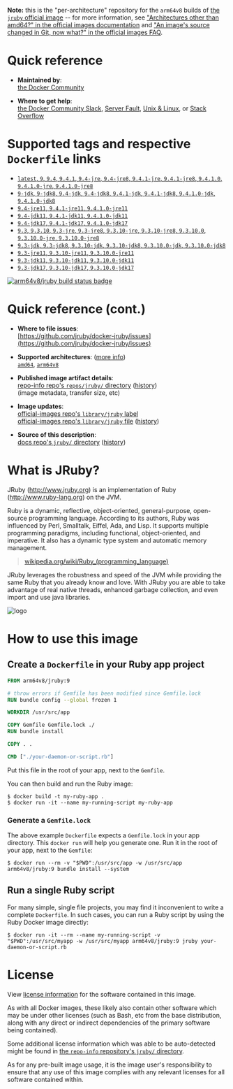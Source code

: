 <!--

********************************************************************************

WARNING:

    DO NOT EDIT "jruby/README.md"

    IT IS AUTO-GENERATED

    (from the other files in "jruby/" combined with a set of templates)

********************************************************************************

-->

**Note:** this is the "per-architecture" repository for the `arm64v8` builds of [the `jruby` official image](https://hub.docker.com/_/jruby) -- for more information, see ["Architectures other than amd64?" in the official images documentation](https://github.com/docker-library/official-images#architectures-other-than-amd64) and ["An image's source changed in Git, now what?" in the official images FAQ](https://github.com/docker-library/faq#an-images-source-changed-in-git-now-what).

# Quick reference

-	**Maintained by**:  
	[the Docker Community](https://github.com/jruby/docker-jruby)

-	**Where to get help**:  
	[the Docker Community Slack](https://dockr.ly/comm-slack), [Server Fault](https://serverfault.com/help/on-topic), [Unix & Linux](https://unix.stackexchange.com/help/on-topic), or [Stack Overflow](https://stackoverflow.com/help/on-topic)

# Supported tags and respective `Dockerfile` links

-	[`latest`, `9`, `9.4`, `9.4.1`, `9.4-jre`, `9.4-jre8`, `9.4.1-jre`, `9.4.1-jre8`, `9.4.1.0`, `9.4.1.0-jre`, `9.4.1.0-jre8`](https://github.com/jruby/docker-jruby/blob/17cc4fa9e15f901cf235d977437112fa524baa57/9.4/jre8/Dockerfile)
-	[`9-jdk`, `9-jdk8`, `9.4-jdk`, `9.4-jdk8`, `9.4.1-jdk`, `9.4.1-jdk8`, `9.4.1.0-jdk`, `9.4.1.0-jdk8`](https://github.com/jruby/docker-jruby/blob/17cc4fa9e15f901cf235d977437112fa524baa57/9.4/jdk8/Dockerfile)
-	[`9.4-jre11`, `9.4.1-jre11`, `9.4.1.0-jre11`](https://github.com/jruby/docker-jruby/blob/17cc4fa9e15f901cf235d977437112fa524baa57/9.4/jre11/Dockerfile)
-	[`9.4-jdk11`, `9.4.1-jdk11`, `9.4.1.0-jdk11`](https://github.com/jruby/docker-jruby/blob/17cc4fa9e15f901cf235d977437112fa524baa57/9.4/jdk11/Dockerfile)
-	[`9.4-jdk17`, `9.4.1-jdk17`, `9.4.1.0-jdk17`](https://github.com/jruby/docker-jruby/blob/17cc4fa9e15f901cf235d977437112fa524baa57/9.4/jdk17/Dockerfile)
-	[`9.3`, `9.3.10`, `9.3-jre`, `9.3-jre8`, `9.3.10-jre`, `9.3.10-jre8`, `9.3.10.0`, `9.3.10.0-jre`, `9.3.10.0-jre8`](https://github.com/jruby/docker-jruby/blob/17cc4fa9e15f901cf235d977437112fa524baa57/9.3/jre8/Dockerfile)
-	[`9.3-jdk`, `9.3-jdk8`, `9.3.10-jdk`, `9.3.10-jdk8`, `9.3.10.0-jdk`, `9.3.10.0-jdk8`](https://github.com/jruby/docker-jruby/blob/17cc4fa9e15f901cf235d977437112fa524baa57/9.3/jdk8/Dockerfile)
-	[`9.3-jre11`, `9.3.10-jre11`, `9.3.10.0-jre11`](https://github.com/jruby/docker-jruby/blob/17cc4fa9e15f901cf235d977437112fa524baa57/9.3/jre11/Dockerfile)
-	[`9.3-jdk11`, `9.3.10-jdk11`, `9.3.10.0-jdk11`](https://github.com/jruby/docker-jruby/blob/17cc4fa9e15f901cf235d977437112fa524baa57/9.3/jdk11/Dockerfile)
-	[`9.3-jdk17`, `9.3.10-jdk17`, `9.3.10.0-jdk17`](https://github.com/jruby/docker-jruby/blob/17cc4fa9e15f901cf235d977437112fa524baa57/9.3/jdk17/Dockerfile)

[![arm64v8/jruby build status badge](https://img.shields.io/jenkins/s/https/doi-janky.infosiftr.net/job/multiarch/job/arm64v8/job/jruby.svg?label=arm64v8/jruby%20%20build%20job)](https://doi-janky.infosiftr.net/job/multiarch/job/arm64v8/job/jruby/)

# Quick reference (cont.)

-	**Where to file issues**:  
	[https://github.com/jruby/docker-jruby/issues](https://github.com/jruby/docker-jruby/issues)

-	**Supported architectures**: ([more info](https://github.com/docker-library/official-images#architectures-other-than-amd64))  
	[`amd64`](https://hub.docker.com/r/amd64/jruby/), [`arm64v8`](https://hub.docker.com/r/arm64v8/jruby/)

-	**Published image artifact details**:  
	[repo-info repo's `repos/jruby/` directory](https://github.com/docker-library/repo-info/blob/master/repos/jruby) ([history](https://github.com/docker-library/repo-info/commits/master/repos/jruby))  
	(image metadata, transfer size, etc)

-	**Image updates**:  
	[official-images repo's `library/jruby` label](https://github.com/docker-library/official-images/issues?q=label%3Alibrary%2Fjruby)  
	[official-images repo's `library/jruby` file](https://github.com/docker-library/official-images/blob/master/library/jruby) ([history](https://github.com/docker-library/official-images/commits/master/library/jruby))

-	**Source of this description**:  
	[docs repo's `jruby/` directory](https://github.com/docker-library/docs/tree/master/jruby) ([history](https://github.com/docker-library/docs/commits/master/jruby))

# What is JRuby?

JRuby (http://www.jruby.org) is an implementation of Ruby (http://www.ruby-lang.org) on the JVM.

Ruby is a dynamic, reflective, object-oriented, general-purpose, open-source programming language. According to its authors, Ruby was influenced by Perl, Smalltalk, Eiffel, Ada, and Lisp. It supports multiple programming paradigms, including functional, object-oriented, and imperative. It also has a dynamic type system and automatic memory management.

> [wikipedia.org/wiki/Ruby_(programming_language)](https://en.wikipedia.org/wiki/Ruby_%28programming_language%29)

JRuby leverages the robustness and speed of the JVM while providing the same Ruby that you already know and love. With JRuby you are able to take advantage of real native threads, enhanced garbage collection, and even import and use java libraries.

![logo](https://raw.githubusercontent.com/docker-library/docs/fbdaaa95f768de2cb4508dde956912f4081a824a/jruby/logo.png)

# How to use this image

## Create a `Dockerfile` in your Ruby app project

```dockerfile
FROM arm64v8/jruby:9

# throw errors if Gemfile has been modified since Gemfile.lock
RUN bundle config --global frozen 1

WORKDIR /usr/src/app

COPY Gemfile Gemfile.lock ./
RUN bundle install

COPY . .

CMD ["./your-daemon-or-script.rb"]
```

Put this file in the root of your app, next to the `Gemfile`.

You can then build and run the Ruby image:

```console
$ docker build -t my-ruby-app .
$ docker run -it --name my-running-script my-ruby-app
```

### Generate a `Gemfile.lock`

The above example `Dockerfile` expects a `Gemfile.lock` in your app directory. This `docker run` will help you generate one. Run it in the root of your app, next to the `Gemfile`:

```console
$ docker run --rm -v "$PWD":/usr/src/app -w /usr/src/app arm64v8/jruby:9 bundle install --system
```

## Run a single Ruby script

For many simple, single file projects, you may find it inconvenient to write a complete `Dockerfile`. In such cases, you can run a Ruby script by using the Ruby Docker image directly:

```console
$ docker run -it --rm --name my-running-script -v "$PWD":/usr/src/myapp -w /usr/src/myapp arm64v8/jruby:9 jruby your-daemon-or-script.rb
```

# License

View [license information](https://github.com/jruby/jruby/blob/master/COPYING) for the software contained in this image.

As with all Docker images, these likely also contain other software which may be under other licenses (such as Bash, etc from the base distribution, along with any direct or indirect dependencies of the primary software being contained).

Some additional license information which was able to be auto-detected might be found in [the `repo-info` repository's `jruby/` directory](https://github.com/docker-library/repo-info/tree/master/repos/jruby).

As for any pre-built image usage, it is the image user's responsibility to ensure that any use of this image complies with any relevant licenses for all software contained within.
